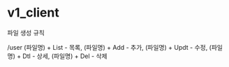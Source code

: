 # v1_client

파일 생성 규칙

/user
(파일명) + List - 목록,
(파일명) + Add - 추가,
(파일명) + Updt - 수정,
(파일명) + Dtl - 상세,
(파일명) + Del - 삭제
